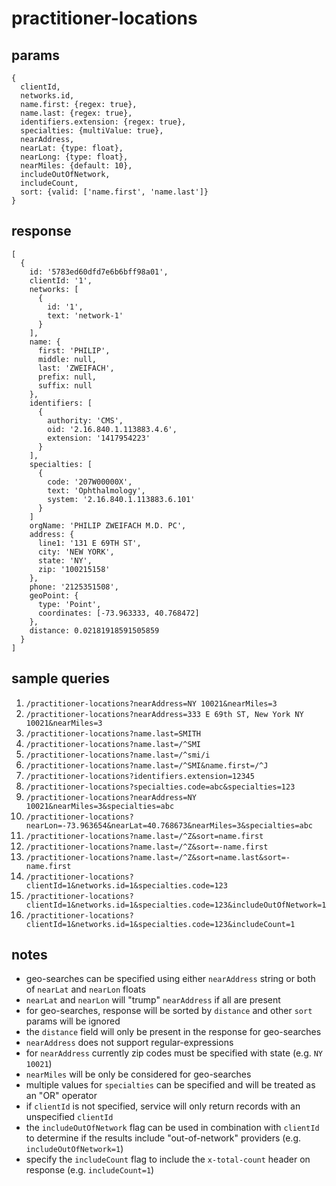 # practitioner-locations

## params

```
{
  clientId,
  networks.id,
  name.first: {regex: true},
  name.last: {regex: true},
  identifiers.extension: {regex: true},
  specialties: {multiValue: true},
  nearAddress,
  nearLat: {type: float},
  nearLong: {type: float},
  nearMiles: {default: 10},
  includeOutOfNetwork,
  includeCount,
  sort: {valid: ['name.first', 'name.last']}
}
```

## response

```
[
  {
    id: '5783ed60dfd7e6b6bff98a01',
    clientId: '1',
    networks: [
      {
        id: '1',
        text: 'network-1'
      }
    ],
    name: {
      first: 'PHILIP',
      middle: null,
      last: 'ZWEIFACH',
      prefix: null,
      suffix: null
    },
    identifiers: [
      {
        authority: 'CMS',
        oid: '2.16.840.1.113883.4.6',
        extension: '1417954223'
      }
    ],
    specialties: [
      {
        code: '207W00000X',
        text: 'Ophthalmology',
        system: '2.16.840.1.113883.6.101'
      }
    ]
    orgName: 'PHILIP ZWEIFACH M.D. PC',
    address: {
      line1: '131 E 69TH ST',
      city: 'NEW YORK',
      state: 'NY',
      zip: '100215158'
    },
    phone: '2125351508',
    geoPoint: {
      type: 'Point',
      coordinates: [-73.963333, 40.768472]
    },
    distance: 0.02181918591505859
  }
]
```
## sample queries

1. `/practitioner-locations?nearAddress=NY 10021&nearMiles=3`
1. `/practitioner-locations?nearAddress=333 E 69th ST, New York NY 10021&nearMiles=3`
1. `/practitioner-locations?name.last=SMITH`
1. `/practitioner-locations?name.last=/^SMI`
1. `/practitioner-locations?name.last=/^smi/i`
1. `/practitioner-locations?name.last=/^SMI&name.first=/^J`
1. `/practitioner-locations?identifiers.extension=12345`
1. `/practitioner-locations?specialties.code=abc&specialties=123`
1. `/practitioner-locations?nearAddress=NY 10021&nearMiles=3&specialties=abc`
1. `/practitioner-locations?nearLon=-73.963654&nearLat=40.768673&nearMiles=3&specialties=abc`
1. `/practitioner-locations?name.last=/^Z&sort=name.first`
1. `/practitioner-locations?name.last=/^Z&sort=-name.first`
1. `/practitioner-locations?name.last=/^Z&sort=name.last&sort=-name.first`
1. `/practitioner-locations?clientId=1&networks.id=1&specialties.code=123`
1. `/practitioner-locations?clientId=1&networks.id=1&specialties.code=123&includeOutOfNetwork=1`
1. `/practitioner-locations?clientId=1&networks.id=1&specialties.code=123&includeCount=1`

## notes

- geo-searches can be specified using either `nearAddress` string or both of `nearLat` and `nearLon` floats
- `nearLat` and `nearLon` will "trump" `nearAddress` if all are present
- for geo-searches, response will be sorted by `distance` and other `sort` params will be ignored
- the `distance` field will only be present in the response for geo-searches
- `nearAddress` does not support regular-expressions
- for `nearAddress` currently zip codes must be specified with state (e.g. `NY 10021`)
- `nearMiles` will be only be considered for geo-searches
- multiple values for `specialties` can be specified and will be treated as an "OR" operator
- if `clientId` is not specified, service will only return records with an unspecified `clientId`
- the `includeOutOfNetwork` flag can be used in combination with `clientId` to determine if the results include "out-of-network" providers (e.g. `includeOutOfNetwork=1`)
- specify the `includeCount` flag to include the `x-total-count` header on response (e.g. `includeCount=1`)

